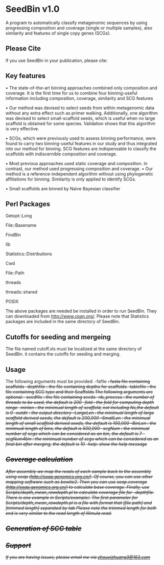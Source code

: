 # SeedBin v1.0  
A program to automatically classify metagenomic sequences by using progressing composition and coverage (single or multiple samples), also similarity and features of single copy genes (SCGs). 

## Please Cite ##
If you use SeedBin in your publication, please cite:

## Key features ##
•	The state-of-the-art binning approaches combined only composition and coverage. It is the first time for us to combine four binning-useful information including composition, coverage, similarity and SCG features

•	Our method was devised to select seeds from within metagenomic data without any extra effect such as primer walking. Additionally, one algorithm was devised to select small-scaffold seeds, which is useful when no large scaffold is obtained for some species. Validation shows that this algorithm is very effective.

•	SCGs, which were previously used to assess binning performance, were found to carry two binning-useful features in our study and thus integrated into our method for binning. SCG features are indispensable to classify the scaffolds with indiscernible composition and coverage.

•	Most previous approaches used static coverage and composition. In contrast,  our method used progressing composition and coverage.
•	Our method is a reference-independent algorithm without using phylogenetic affiliations for binning. Similarity is only applied to identify SCGs.

•	Small scaffolds are binned by Naïve Bayesian classifier

## Perl Packages ##

Getopt::Long

File::Basename

FindBin

lib

Statistics::Distributions

Cwd

File::Path

threads

threads::shared

POSIX

The above packages are needed be installed in order to run SeedBin. They can downloaded from http://www.cpan.org/. Please note that Statistics packages are included in the same directory of SeedBin. 

## Cutoffs for seeding and mergeing ##
The file named cutoff.xls must be localized at the same directory of SeedBin. it contains the cutoffs for seeding and merging.

## Usage ##
The following arguments must be provided: 
  -fafile <s>: fasta file containing scaffolds
  -depthfile <s>: the file containing depths for scaffolds
  -tablefile <s>: the file containing SCG type and their Scaffolds
The following arguments are optional:
  -seedfile <s>: the file containing seeds
  -nb_process <i>: the number of threads to be used, the default is 200
  -fold <f>: the fold for computing depth range
  -minlen <i>: the minimual length of scaffold, not including Ns,the default is 0
  -outdir <s>: the output directory
  -LargeLen <i>: the minimual length of large scaffold derived seeds, the default is 200,000
  -SmallLen <i>: the minimual length of small scaffold derived seeds, the default is 100,000
  -BinLen <i>: the minimual length of bins, the default is 500,000
  -scgNum <i>: the minimual number of scgs which can be considered as an bin, the default is 7
  -scgNum4bin <i>: the minimual number of scgs which can be considered as an final bin after merging, the default is 10
  -help: show the help message
  
  
## Coverage calculation ##
After assembly we map the reads of each sample back to the assembly using soap (http://soap.genomics.org.cn/). Of course, you can use other mapping software such as bowtie2. Then you can use soap.coverage (http://soap.genomics.org.cn/) to calculate base coverage. Finally, use Scripts/depth_mean_rawdepth.pl to calculate coverage file for -depthfile. There is one example in Scripts/example/. The first parameter for Scripts/depth_mean_rawdepth.pl is a file with format that [file path] and [trimmed length] separated by tab 
Please note the trimmed length for both end is very similar to the read length of Illimula read. 

## Generation of SCG table ##


## Support ##
If you are having issues, please email me via zhouyizhuang3@163.com


